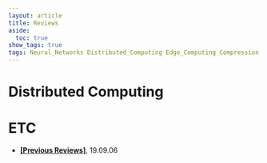 ```yaml
---
layout: article
title: Reviews
aside:
  toc: true
show_tags: true
tags: Neural_Networks Distributed_Computing Edge_Computing Compression Computer_Architecture
---
```


# Distributed Computing

# ETC
* **[[Previous Reviews]](/2019/09/06/previous-reviews.html)**, 19.09.06
